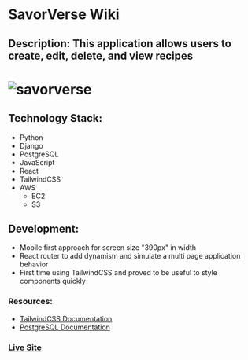 # SavorVerse Wiki
## Description: This application allows users to create, edit, delete, and view recipes
# ![savorverse](https://github.com/user-attachments/assets/5f501107-c1fd-4989-a952-19a37bebf6bc)
## Technology Stack:
- Python
- Django
- PostgreSQL
- JavaScript
- React
- TailwindCSS
- AWS
    - EC2
    - S3
## Development:
- Mobile first approach for screen size "390px" in width
- React router to add dynamism and simulate a multi page application behavior
- First time using TailwindCSS and proved to be useful to style components quickly
### Resources:
- [TailwindCSS Documentation](https://tailwindcss.com/docs/installation)
- [PostgreSQL Documentation](https://www.postgresql.org/docs/)
### [Live Site](http://chrisjq-s3.s3-website.us-east-2.amazonaws.com/)

